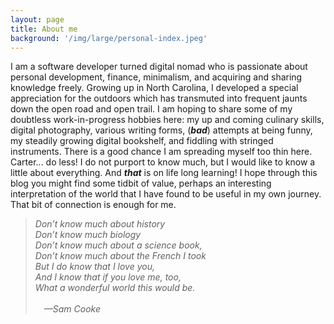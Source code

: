 ```yaml
---
layout: page
title: About me
background: '/img/large/personal-index.jpeg'
---
```


I am a software developer turned digital nomad who is passionate about personal development, finance, minimalism, and acquiring and sharing knowledge freely.
Growing up in North Carolina, I developed a special appreciation for the outdoors which has transmuted into frequent jaunts down the open road and open trail.
I am hoping to share some of my doubtless work-in-progress hobbies here: my up and coming culinary skills, digital photography, various writing forms, (***bad***) attempts at being funny, my steadily growing digital bookshelf, and fiddling with stringed instruments.
There is a good chance I am spreading myself too thin here. Carter... do less!
I do not purport to know much, but I would like to know a little about everything. And ***that*** is on life long learning!
I hope through this blog you might find some tidbit of value, perhaps an interesting interpretation of the world that I have found to be useful in my own journey. That bit of connection is enough for me.

 >   *Don’t know much about history\
    Don’t know much biology\
    Don’t know much about a science book,\
    Don’t know much about the French I took\
    But I do know that I love you,\
    And I know that if you love me, too,\
    What a wonderful world this would be.\
    <br>
    &ensp;&ensp;—Sam Cooke*
